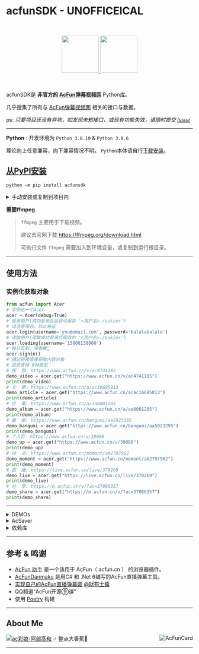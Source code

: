 # acfunSDK - **UNOFFICEICAL**

<br />

<p align="center">
<a href="https://github.com/dolaCmeo/acfunSDK">
<img height="100" src="https://s3.dualstack.us-east-2.amazonaws.com/pythondotorg-assets/media/files/python-logo-only.svg" alt="">
<img height="100" src="https://ali-imgs.acfun.cn/kos/nlav10360/static/common/widget/header/img/acfunlogo.11a9841251f31e1a3316.svg" alt="">
</a>
</p>

<br />

acfunSDK是 **非官方的 [AcFun弹幕视频网][acfun.cn]** Python库。

几乎搜集了所有与 [AcFun弹幕视频网][acfun.cn] 相关的接口与数据。

ps: _只要项目还没有弃坑，如发现未知接口，或现有功能失效，请随时提交 [Issue]_

- - -

**Python** : 开发环境为 `Python 3.8.10` & `Python 3.9.6`

理论向上任意兼容，向下兼容情况不明。
`Python`本体请自行[下载安装][python]。

## [从PyPI安装](https://pypi.org/project/acfunsdk/)

```shell
python -m pip install acfunsdk
```

<details>
<summary>手动安装或复制到项目内</summary>

**安装依赖** : _建议使用[虚拟环境][venv]_
```sh
pip install -r requirements.txt
```

</details>

**需要ffmpeg**
> `ffmpeg` 主要用于下载视频。
> 
> 建议去官网下载 https://ffmpeg.org/download.html
>
> 可执行文件 `ffmpeg` 需要加入到环境变量，或复制到运行根目录。

- - -

## 使用方法


### 实例化获取对象
```python
from acfun import Acer
# 实例化一个Acer
acer = Acer(debug=True)
# 登录用户(成功登录后会自动保存 '<用户名>.cookies')
# 请注意保存，防止被盗
acer.login(username='you@email.com', password='balalabalala')
# 读取用户(读取成功登录后保存的 '<用户名>.cookies')
acer.loading(username='13800138000')
# 每日签到，领香蕉🍌
acer.signin()
# 通过链接直接获取内容对象
# 目前支持 9种类型：
# 视  频: https://www.acfun.cn/v/ac4741185
demo_video = acer.get("https://www.acfun.cn/v/ac4741185")
print(demo_video)
# 文  章: https://www.acfun.cn/a/ac16695813
demo_article = acer.get("https://www.acfun.cn/a/ac16695813")
print(demo_article)
# 合  集: https://www.acfun.cn/a/aa6001205
demo_album = acer.get("https://www.acfun.cn/a/aa6001205")
print(demo_album)
# 番  剧: https://www.acfun.cn/bangumi/aa5023295
demo_bangumi = acer.get("https://www.acfun.cn/bangumi/aa5023295")
print(demo_bangumi)
# 个人页: https://www.acfun.cn/u/39088
demo_up = acer.get("https://www.acfun.cn/u/39088")
print(demo_up)
# 动  态: https://www.acfun.cn/moment/am2797962
demo_moment = acer.get("https://www.acfun.cn/moment/am2797962")
print(demo_moment)
# 直  播: https://live.acfun.cn/live/378269
demo_live = acer.get("https://live.acfun.cn/live/378269")
print(demo_live)
# 分  享: https://m.acfun.cn/v/?ac=37086357
demo_share = acer.get("https://m.acfun.cn/v/?ac=37086357")
print(demo_share)
```

- - -

<details>
<summary>DEMOs</summary>

**以下DEMO列举了主要的使用方法，具体请自行研究。**

## 👤 主要对象

+ 主对象acer示例 [acer_demo.py][acer] 

## 📖 综合页面对象

+ 首页对象示例 [index_reader.py][index] 
+ 频道对象示例 [channel_reader.py][channel] 
+ 搜索对象示例 [search_reader.py][search] 

## 🔗 内容页面对象

+ 番剧对象 [bangumi_demo.py][bangumi]
+ 视频对象 [video_demo.py][video]
+ 文章对象 [article_demo.py][article]
+ 合集对象 [album_demo.py][album]
+ UP主对象 [member_demo.py][member]
+ 动态对象 [moment_demo.py][moment]
+ 直播对象 [live_demo.py][live]

## 🎁 附赠: AcSaver

+ 离线保存 [AcSaver_demo.py][saver] 

</details>

<details>
<summary>AcSaver</summary>

> 这是一个依赖acfunSDK的小工具，也算是DEMO。
> 
> 主要用于离线收藏保存A站的各种资源。
> 保存后，可使用浏览器打开对应页面。


初始化本地路径
```python
saver_path = r"D:\AcSaver"

# 实例化AcSaver父类
acsaver = acer.AcSaver(saver_path)
# 实例化后 会在路径下生成 index.html

# github下载静态文件
# https://github.com/dolaCmeo/acfunSDK/tree/assets
acsaver.download_assets_from_github()

# 下载所有Ac表情资源
acsaver.save_emot()
```

保存文章
```python
demo_article = acer.get("https://www.acfun.cn/a/ac32633020")
demo_article.saver(saver_path).save_all()
```

保存视频
```python
demo_video = acer.get("https://www.acfun.cn/v/ac4741185")
demo_video.saver(saver_path).save_all()
```

~~保存番剧(暂未支持)~~
```python

```

~~录制直播(暂未支持)~~
```python

```

</details>

<details>
<summary>依赖库</summary>

内置+修改: 位于 `libs` 文件夹内

+ [`you-get`](https://github.com/soimort/you-get)
+ [`ffmpeg_progress_yield`](https://github.com/slhck/ffmpeg-progress-yield)
+ [`blackboxprotobuf`](https://pypi.org/project/blackboxprotobuf/)

依赖: 包含在 `requirements.txt` 中

+ [`rich`](https://pypi.org/project/rich/)
+ [`arrow`](https://pypi.org/project/arrow/)
+ [`pycryptodome`](https://pypi.org/project/pycryptodome/)
+ [`jinja2`](https://pypi.org/project/jinja2/)

+ [`psutil`](https://pypi.org/project/psutil/)
+ [`filetype`](https://pypi.org/project/filetype/)
+ [`pyperclip`](https://pypi.org/project/pyperclip/)
+ [`alive-progress`](https://pypi.org/project/alive-progress/)
+ [`m3u8`](https://pypi.org/project/m3u8/)
+ [`httpx`](https://pypi.org/project/httpx/)
+ [`websocket-client`](https://pypi.org/project/websocket-client/)

+ [`beautifulsoup4`](https://pypi.org/project/beautifulsoup4/)
+ [`cssutils`](https://pypi.org/project/cssutils/)
+ [`lxml`](https://pypi.org/project/lxml/)
+ [`js2py`](https://pypi.org/project/js2py/)

+ [`protobuf`](https://pypi.org/project/protobuf/)
+ [`proto-plus`](https://pypi.org/project/proto-plus/)
</details>

- - - 
## 参考 & 鸣谢

+ [AcFun 助手](https://github.com/niuchaobo/acfun-helper) 是一个适用于 AcFun（ acfun.cn ） 的浏览器插件。
+ [AcFunDanmaku](https://github.com/wpscott/AcFunDanmaku) 是用C# 和 .Net 6编写的AcFun直播弹幕工具。
+ [实现自己的AcFun直播弹幕姬](https://www.acfun.cn/a/ac16695813) [@財布士醬](https://www.acfun.cn/u/311509)
+ QQ频道“AcFun开源⑨课”
+ 使用 [Poetry](https://python-poetry.org/) 构建

- - - 

## About Me

[![ac彩娘-阿部高和](https://tx-free-imgs2.acfun.cn/kimg/bs2/zt-image-host/ChQwODliOGVhYzRjMTBmOGM0ZWY1ZRCIzNcv.gif)][dolacfun]
♂ 整点大香蕉🍌
<img alt="AcFunCard" align="right" src="https://discovery.sunness.dev/39088">

- - - 

[dolacfun]: https://www.acfun.cn/u/39088

[acfun.cn]: https://www.acfun.cn/
[Issue]: https://github.com/dolaCmeo/acfunSDK/issues
[python]: https://www.python.org/downloads/
[venv]: https://docs.python.org/zh-cn/3.8/library/venv.html

[acer]: https://github.com/dolaCmeo/acfunSDK/blob/main/examples/acer_demo.py
[index]: https://github.com/dolaCmeo/acfunSDK/blob/main/examples/index_reader.py
[channel]: https://github.com/dolaCmeo/acfunSDK/blob/main/examples/channel_reader.py
[search]: https://github.com/dolaCmeo/acfunSDK/blob/main/examples/seach_reader.py

[bangumi]: https://github.com/dolaCmeo/acfunSDK/blob/main/examples/bangumi_demo.py
[video]: https://github.com/dolaCmeo/acfunSDK/blob/main/examples/video_demo.py
[article]: https://github.com/dolaCmeo/acfunSDK/blob/main/examples/article_demo.py
[album]: https://github.com/dolaCmeo/acfunSDK/blob/main/examples/album_demo.py
[member]: https://github.com/dolaCmeo/acfunSDK/blob/main/examples/member_demo.py
[moment]: https://github.com/dolaCmeo/acfunSDK/blob/main/examples/moment_demo.py
[live]: https://github.com/dolaCmeo/acfunSDK/blob/main/examples/live_demo.py

[saver]: https://github.com/dolaCmeo/acfunSDK/blob/main/examples/AcSaver_demo.py
